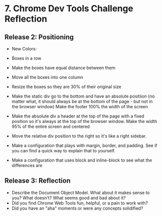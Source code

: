 # 7. Chrome Dev Tools Challenge Reflection

## Release 2: Positioning

- New Colors:

<!-- Add the screenshot here -->

- Boxes in a row

<!-- Add the screenshot here -->

- Make the boxes have equal distance between them

<!-- Add the screenshot here -->

- Move all the boxes into one column

<!-- Add the screenshot here -->

- Resize the boxes so they are 30% of their original size

<!-- Add the screenshot here -->

- Make the static div go to the bottom and have an absolute positiion (no matter what, it should always be at the bottom of the page - but not in the browser window) Make the footer 100% the width of the screen

<!-- Add the screenshot here -->

- Make the absolute div a header at the top of the page with a fixed position so it's always at the top of the browser window. Make the width 95% of the entire screen and centered

<!-- Add the screenshot here -->

- Move the relative div position to the right so it's like a right sidebar.

<!-- Add the screenshot here -->

- Make a configuration that plays with margin, border, and padding. See if you can find a quick way to explain that to yourself.

<!-- Add the screenshot here -->

- Make a configuration that uses block and inline-block to see what the differences are

<!-- Add the screenshot here -->

## Release 3: Reflection
<!-- Remember, reflections should only take about 10-15 minutes to write -->
* Describe the Document Object Model. What about it makes sense to you? What doesn't? What seems good and bad about it?
* Did you find Chrome Web Tools fun, helpful, or a pain to work with?
* Did you have an "aha" moments or were any concepts solidified?



